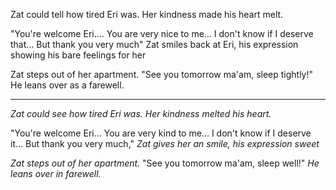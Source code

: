 Zat could tell how tired Eri was. Her kindness made his heart melt. 

"You're welcome Eri.... You are very nice to me... I don't know if I deserve that... But thank you very much" Zat smiles back at Eri, his expression showing his bare feelings for her

Zat steps out of her apartment. "See you tomorrow ma'am, sleep tightly!" He leans over as a farewell.

---

*Zat could see how tired Eri was. Her kindness melted his heart.*

"You're welcome Eri... You are very kind to me... I don't know if I deserve it... But thank you very much," *Zat gives her an smile, his expression sweet*

*Zat steps out of her apartment.* "See you tomorrow ma'am, sleep well!" *He leans over in farewell.*
